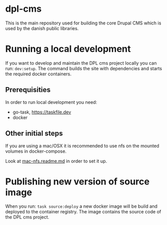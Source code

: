 # dpl-cms
This is the main repository used for building the core Drupal CMS which is used by the danish public libraries.

# Running a local development
If you want to develop and maintain the DPL cms project locally you can run: `dev:setup`.
The command builds the site with dependencies and starts the required docker containers.

## Prerequisities
In order to run local development you need:
* go-task, https://taskfile.dev
* docker

## Other initial steps

If you are using a mac/OSX it is recommended to use nfs on the mounted volumes in docker-compose.

Look at [mac-nfs.readme.md](mac-nfs.readme.md) in order to set it up.

# Publishing new version of source image
When you run: `task source:deploy` a new docker image will be build and deployed to the container registry.
The image contains the source code of the DPL cms project.
